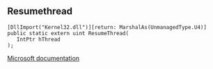 ## Resumethread

```
[DllImport("Kernel32.dll")][return: MarshalAs(UnmanagedType.U4)]
public static extern uint ResumeThread(
   IntPtr hThread
);
```

[Microsoft documentation](https://docs.microsoft.com/en-us/windows/win32/api/processthreadsapi/nf-processthreadsapi-resumethread)
